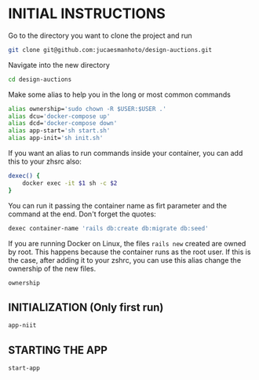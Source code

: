 <h1>INITIAL INSTRUCTIONS</h1>
Go to the directory you want to clone the project and run

```bash
git clone git@github.com:jucaesmanhoto/design-auctions.git
```

Navigate into the new directory
```bash
cd design-auctions
```

Make some alias to help you in the long or most common commands
```bash
alias ownership='sudo chown -R $USER:$USER .'
alias dcu='docker-compose up'
alias dcd='docker-compose down'
alias app-start='sh start.sh'
alias app-init='sh init.sh'
```

If you want an alias to run commands inside your container, you can add this to your zhsrc also:

```bash
dexec() {
    docker exec -it $1 sh -c $2 
}
```

You can run it passing the container name as firt parameter and the command at the end. Don't forget the quotes:
```bash
dexec container-name 'rails db:create db:migrate db:seed'
```

If you are running Docker on Linux, the files `rails new` created are owned by
root. This happens because the container runs as the root user. If this is the
case, after adding it to your zshrc, you can use this alias change the ownership of the new files.

```bash
ownership
```

## INITIALIZATION (Only first run)
```bash
app-niit
```

## STARTING THE APP
```bash
start-app
```
